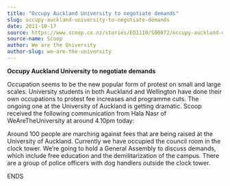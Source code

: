 ```yaml
---
title: "Occupy Auckland University to negotiate demands"
slug: occupy-auckland-university-to-negotiate-demands
date: 2011-10-17
source: https://www.scoop.co.nz/stories/ED1110/S00072/occupy-auckland-university-to-negotiate-demands.htm
source-name: Scoop
author: We are the University
author-slug: we-are-the-university
---
```


<p><b>Occupy Auckland University to negotiate
demands</b></p>

<p>Occupation seems to be the new popular form of
protest on small and large scales. University students in
both Auckland and Wellington have done their own occupations
to protest fee increases and programme cuts. The ongoing one
at the University of Auckland is getting dramatic. Scoop
received the following communication from Hala Nasr of
WeAreTheUniversity at around 4.10pm today:</p>

<p>Around 100
people are marching against fees that are being raised at
the University of Auckland. Currently we have occupied the
council room in the clock tower. We’re going to hold a
General Assembly to discuss demands, which include free
education and the demilitarization of the campus. There are
a group of police officers with dog handlers outside the
clock
tower.</p>

<p>ENDS<p>